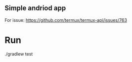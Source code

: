 Simple andriod app
------------------

For issue:
https://github.com/termux/termux-api/issues/763


# Run 

./gradlew test